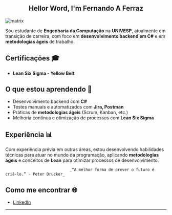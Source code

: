 <center><h2>Hellor Word, I'm Fernando A Ferraz</h2></center>


![matrix](https://camo.githubusercontent.com/0bc88fe1a37c792f8a62e1b770b0b39e886405c1043d59a43fd0a7c27c2688b2/68747470733a2f2f692e696d6775722e636f6d2f315a76566b44632e676966)





Sou estudante de **Engenharia da Computação** na **UNIVESP**, atualmente em transição de carreira, com foco em **desenvolvimento backend em C#** e em **metodologias ágeis** de trabalho.

## Certificações 🎓
- **Lean Six Sigma - Yellow Belt**


## O que estou aprendendo 🚀
- Desenvolvimento backend com **C#**
- Testes manuais e automatizados com **Jira, Postman**
- Práticas de **metodologias ágeis** (Scrum, Kanban, etc.)
- Melhoria contínua e otimização de processos com **Lean Six Sigma**

## Experiência 📊
Com experiência prévia em outras áreas, estou desenvolvendo habilidades técnicas para atuar no mundo da programação, aplicando **metodologias ágeis** e conceitos de **Lean** para otimizar processos de desenvolvimento.

                                _“A melhor forma de prever o futuro é criá-lo.” - Peter Drucker_

## Como me encontrar 🌐
- [LinkedIn](https://www.linkedin.com/in/fernando-a-ferraz/)


---










